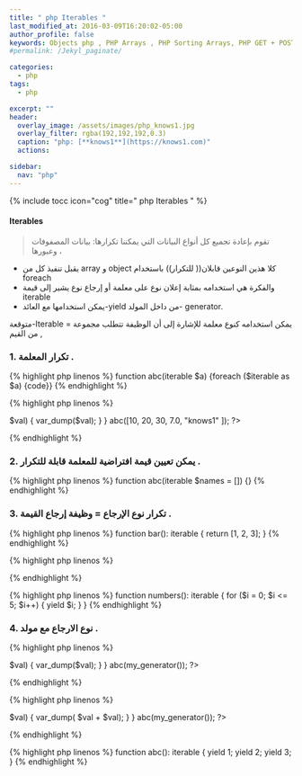 ```yaml
---
title: " php Iterables "
last_modified_at: 2016-03-09T16:20:02-05:00
author_profile: false
keywords: Objects php , PHP Arrays , PHP Sorting Arrays, PHP GET + POST + REQUEST,php Null Types + Void , php Iterables,
#permalink: /Jekyl_paginate/

categories:
  - php
tags:
  - php

excerpt: ""
header:
  overlay_image: /assets/images/php_knows1.jpg
  overlay_filter: rgba(192,192,192,0.3)
  caption: "php: [**knows1**](https://knows1.com)"
  actions:

sidebar:
  nav: "php"
---
```

{% include tocc icon="cog" title=" php Iterables " %}

#### Iterables
> تقوم بإعادة تجميع كل أنواع البيانات التي يمكننا تكرارها: بيانات المصفوفات وعبورها ،


- يقبل تنفيذ كل من array و object كلا هذين النوعين قابلان(( للتكرار)) باستخدام foreach
- والفكرة هي استخدامه بمثابة إعلان نوع على معلمة أو إرجاع نوع يشير إلى قيمة iterable
- يمكن استخدامها مع العائد-yield من داخل المولد- generator.


متوقعة-Iterable = يمكن استخدامه كنوع معلمة للإشارة إلى أن الوظيفة تتطلب مجموعة من القيم ,


### 1. تكرار المعلمة .


{% highlight php linenos %}
function abc(iterable $a) {foreach ($iterable as $a) {code}}
{% endhighlight %}

{% highlight php linenos %}
<?php
function abc(iterable $a) {
    foreach ($a as $key => $val) {
        var_dump($val);

    }
}
  abc([10, 20, 30, 7.0, "knows1" ]);

?>
{% endhighlight %}


### 2. يمكن تعيين قيمة افتراضية للمعلمة قابلة للتكرار .

{% highlight php linenos %}
function abc(iterable $names = []) {}
{% endhighlight %}

### 3. تكرار نوع الإرجاع = وظيفة إرجاع القيمة .

{% highlight php linenos %}
function bar(): iterable {
    return [1, 2, 3];
}
{% endhighlight %}


{% highlight php linenos %}
  <?php
 function export(): iterable {
   return [
     'go1',
     'go2',
     'go3'
   ];
 }
var_dump(export())
?>
{% endhighlight %}

{% highlight php linenos %}
 function numbers(): iterable {
    for ($i = 0; $i <= 5; $i++) {
       yield $i;
    }
 }
{% endhighlight %}


### 4. نوع الارجاع مع مولد .

{% highlight php linenos %}
<?php
  function my_generator() {
    yield 100;
    yield 200;
    yield 300;
    }
function abc(iterable $a) {
    foreach ($a as $key => $val) {
        var_dump($val);

    }
}
abc(my_generator());
?>
{% endhighlight %}

{% highlight php linenos %}
<?php
  function my_generator() {
    yield 100;
    yield 200;
    yield 300;
    }
function abc(iterable $a) {
    foreach ($a as $key => $val) {
        var_dump( $val + $val);

    }
}
abc(my_generator());
?>
{% endhighlight %}

{% highlight php linenos %}
function abc(): iterable {
    yield 1;
    yield 2;
    yield 3;
}
{% endhighlight %}
